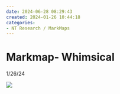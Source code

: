 ```yaml
---
date: 2024-06-28 08:29:43
created: 2024-01-26 10:44:18
categories:
- NT Research / MarkMaps
---
```


# Markmap- Whimsical

1/26/24

![](Files/image.png)